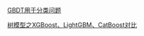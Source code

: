 

[GBDT用于分类问题](https://zhuanlan.zhihu.com/p/46445201)

[树模型之XGBoost、LightGBM、CatBoost对比](https://zhuanlan.zhihu.com/p/36914194)